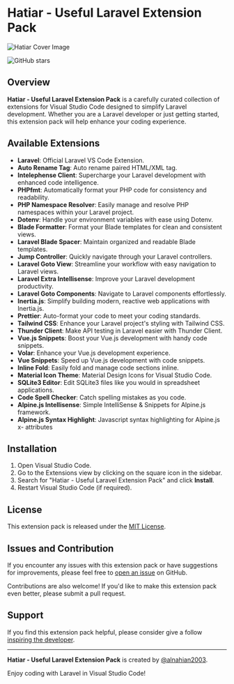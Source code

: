 # Hatiar - Useful Laravel Extension Pack

![Hatiar Cover Image](https://i.ibb.co/zNSRn6C/hatiar-cover.png)

<!-- ![Visual Studio Code Version](https://vsmarketplacebadge.apphb.com/version/alnahian2003.hatiar.svg)
![Downloads](https://vsmarketplacebadge.apphb.com/downloads-short/alnahian2003.hatiar.svg)
![Rating](https://vsmarketplacebadge.apphb.com/rating-short/alnahian2003.hatiar.svg) -->

![GitHub stars](https://img.shields.io/github/stars/alnahian2003/hatiar.svg?style=social)

## Overview

**Hatiar - Useful Laravel Extension Pack** is a carefully curated collection of extensions for Visual Studio Code designed to simplify Laravel development. Whether you are a Laravel developer or just getting started, this extension pack will help enhance your coding experience.

## Available Extensions

- **Laravel**: Official Laravel VS Code Extension.
- **Auto Rename Tag**: Auto rename paired HTML/XML tag.
- **Intelephense Client**: Supercharge your Laravel development with enhanced code intelligence.
- **PHPfmt**: Automatically format your PHP code for consistency and readability.
- **PHP Namespace Resolver**: Easily manage and resolve PHP namespaces within your Laravel project.
- **Dotenv**: Handle your environment variables with ease using Dotenv.
- **Blade Formatter**: Format your Blade templates for clean and consistent views.
- **Laravel Blade Spacer**: Maintain organized and readable Blade templates.
- **Jump Controller**: Quickly navigate through your Laravel controllers.
- **Laravel Goto View**: Streamline your workflow with easy navigation to Laravel views.
- **Laravel Extra Intellisense**: Improve your Laravel development productivity.
- **Laravel Goto Components**: Navigate to Laravel components effortlessly.
- **Inertia.js**: Simplify building modern, reactive web applications with Inertia.js.
- **Prettier**: Auto-format your code to meet your coding standards.
- **Tailwind CSS**: Enhance your Laravel project's styling with Tailwind CSS.
- **Thunder Client**: Make API testing in Laravel easier with Thunder Client.
- **Vue.js Snippets**: Boost your Vue.js development with handy code snippets.
- **Volar**: Enhance your Vue.js development experience.
- **Vue Snippets**: Speed up Vue.js development with code snippets.
- **Inline Fold**: Easily fold and manage code sections inline.
- **Material Icon Theme**: Material Design Icons for Visual Studio Code.
- **SQLite3 Editor**: Edit SQLite3 files like you would in spreadsheet applications.
- **Code Spell Checker**: Catch spelling mistakes as you code.
- **Alpine.js Intellisense**: Simple IntelliSense & Snippets for Alpine.js framework.
- **Alpine.js Syntax Highlight**: Javascript syntax highlighting for Alpine.js x- attributes

## Installation

1. Open Visual Studio Code.
2. Go to the Extensions view by clicking on the square icon in the sidebar.
3. Search for "Hatiar - Useful Laravel Extension Pack" and click **Install**.
4. Restart Visual Studio Code (if required).

## License

This extension pack is released under the [MIT License](LICENSE).

## Issues and Contribution

If you encounter any issues with this extension pack or have suggestions for improvements, please feel free to [open an issue](https://github.com/alnahian2003/hatiar/issues) on GitHub.

Contributions are also welcome! If you'd like to make this extension pack even better, please submit a pull request.

## Support

If you find this extension pack helpful, please consider give a follow [inspiring the developer](https://x.com/alnahian2003).

---

**Hatiar - Useful Laravel Extension Pack** is created by [@alnahian2003](https://github.com/alnahian2003).

Enjoy coding with Laravel in Visual Studio Code!
